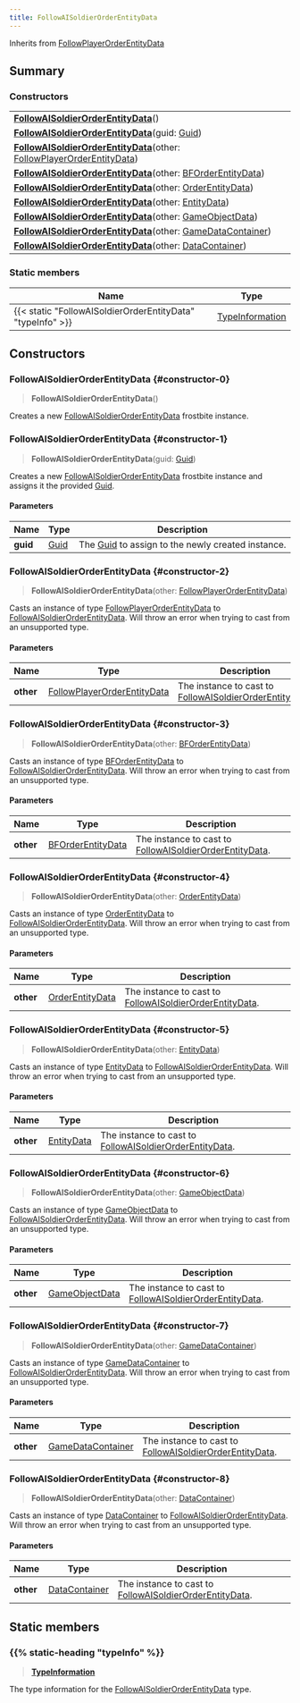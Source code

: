 ```yaml
---
title: FollowAISoldierOrderEntityData
---
```


Inherits from [FollowPlayerOrderEntityData](/vext/ref/fb/followplayerorderentitydata)

## Summary

### Constructors

|  |
| --- |
| **[FollowAISoldierOrderEntityData](#constructor-0)**() |
| **[FollowAISoldierOrderEntityData](#constructor-1)**(guid: [Guid](/vext/ref/shared/type/guid)) |
| **[FollowAISoldierOrderEntityData](#constructor-2)**(other: [FollowPlayerOrderEntityData](/vext/ref/fb/followplayerorderentitydata)) |
| **[FollowAISoldierOrderEntityData](#constructor-3)**(other: [BFOrderEntityData](/vext/ref/fb/bforderentitydata)) |
| **[FollowAISoldierOrderEntityData](#constructor-4)**(other: [OrderEntityData](/vext/ref/fb/orderentitydata)) |
| **[FollowAISoldierOrderEntityData](#constructor-5)**(other: [EntityData](/vext/ref/fb/entitydata)) |
| **[FollowAISoldierOrderEntityData](#constructor-6)**(other: [GameObjectData](/vext/ref/fb/gameobjectdata)) |
| **[FollowAISoldierOrderEntityData](#constructor-7)**(other: [GameDataContainer](/vext/ref/fb/gamedatacontainer)) |
| **[FollowAISoldierOrderEntityData](#constructor-8)**(other: [DataContainer](/vext/ref/shared/type/datacontainer)) |

### Static members

| Name | Type |
| ---- | ---- |
| {{< static "FollowAISoldierOrderEntityData" "typeInfo" >}} | [TypeInformation](/vext/ref/shared/type/typeinformation) |

## Constructors

### FollowAISoldierOrderEntityData {#constructor-0}

> **FollowAISoldierOrderEntityData**()

Creates a new [FollowAISoldierOrderEntityData](/vext/ref/fb/followaisoldierorderentitydata) frostbite instance.

### FollowAISoldierOrderEntityData {#constructor-1}

> **FollowAISoldierOrderEntityData**(guid: [Guid](/vext/ref/shared/type/guid))

Creates a new [FollowAISoldierOrderEntityData](/vext/ref/fb/followaisoldierorderentitydata) frostbite instance and assigns it the provided [Guid](/vext/ref/shared/type/guid).

#### Parameters

| Name | Type | Description |
| ---- | ---- | ----------- |
| **guid** | [Guid](/vext/ref/shared/type/guid) | The [Guid](/vext/ref/shared/type/guid) to assign to the newly created instance. |

### FollowAISoldierOrderEntityData {#constructor-2}

> **FollowAISoldierOrderEntityData**(other: [FollowPlayerOrderEntityData](/vext/ref/fb/followplayerorderentitydata))

Casts an instance of type [FollowPlayerOrderEntityData](/vext/ref/fb/followplayerorderentitydata) to [FollowAISoldierOrderEntityData](/vext/ref/fb/followaisoldierorderentitydata). Will throw an error when trying to cast from an unsupported type.

#### Parameters

| Name | Type | Description |
| ---- | ---- | ----------- |
| **other** | [FollowPlayerOrderEntityData](/vext/ref/fb/followplayerorderentitydata) | The instance to cast to [FollowAISoldierOrderEntityData](/vext/ref/fb/followaisoldierorderentitydata). |

### FollowAISoldierOrderEntityData {#constructor-3}

> **FollowAISoldierOrderEntityData**(other: [BFOrderEntityData](/vext/ref/fb/bforderentitydata))

Casts an instance of type [BFOrderEntityData](/vext/ref/fb/bforderentitydata) to [FollowAISoldierOrderEntityData](/vext/ref/fb/followaisoldierorderentitydata). Will throw an error when trying to cast from an unsupported type.

#### Parameters

| Name | Type | Description |
| ---- | ---- | ----------- |
| **other** | [BFOrderEntityData](/vext/ref/fb/bforderentitydata) | The instance to cast to [FollowAISoldierOrderEntityData](/vext/ref/fb/followaisoldierorderentitydata). |

### FollowAISoldierOrderEntityData {#constructor-4}

> **FollowAISoldierOrderEntityData**(other: [OrderEntityData](/vext/ref/fb/orderentitydata))

Casts an instance of type [OrderEntityData](/vext/ref/fb/orderentitydata) to [FollowAISoldierOrderEntityData](/vext/ref/fb/followaisoldierorderentitydata). Will throw an error when trying to cast from an unsupported type.

#### Parameters

| Name | Type | Description |
| ---- | ---- | ----------- |
| **other** | [OrderEntityData](/vext/ref/fb/orderentitydata) | The instance to cast to [FollowAISoldierOrderEntityData](/vext/ref/fb/followaisoldierorderentitydata). |

### FollowAISoldierOrderEntityData {#constructor-5}

> **FollowAISoldierOrderEntityData**(other: [EntityData](/vext/ref/fb/entitydata))

Casts an instance of type [EntityData](/vext/ref/fb/entitydata) to [FollowAISoldierOrderEntityData](/vext/ref/fb/followaisoldierorderentitydata). Will throw an error when trying to cast from an unsupported type.

#### Parameters

| Name | Type | Description |
| ---- | ---- | ----------- |
| **other** | [EntityData](/vext/ref/fb/entitydata) | The instance to cast to [FollowAISoldierOrderEntityData](/vext/ref/fb/followaisoldierorderentitydata). |

### FollowAISoldierOrderEntityData {#constructor-6}

> **FollowAISoldierOrderEntityData**(other: [GameObjectData](/vext/ref/fb/gameobjectdata))

Casts an instance of type [GameObjectData](/vext/ref/fb/gameobjectdata) to [FollowAISoldierOrderEntityData](/vext/ref/fb/followaisoldierorderentitydata). Will throw an error when trying to cast from an unsupported type.

#### Parameters

| Name | Type | Description |
| ---- | ---- | ----------- |
| **other** | [GameObjectData](/vext/ref/fb/gameobjectdata) | The instance to cast to [FollowAISoldierOrderEntityData](/vext/ref/fb/followaisoldierorderentitydata). |

### FollowAISoldierOrderEntityData {#constructor-7}

> **FollowAISoldierOrderEntityData**(other: [GameDataContainer](/vext/ref/fb/gamedatacontainer))

Casts an instance of type [GameDataContainer](/vext/ref/fb/gamedatacontainer) to [FollowAISoldierOrderEntityData](/vext/ref/fb/followaisoldierorderentitydata). Will throw an error when trying to cast from an unsupported type.

#### Parameters

| Name | Type | Description |
| ---- | ---- | ----------- |
| **other** | [GameDataContainer](/vext/ref/fb/gamedatacontainer) | The instance to cast to [FollowAISoldierOrderEntityData](/vext/ref/fb/followaisoldierorderentitydata). |

### FollowAISoldierOrderEntityData {#constructor-8}

> **FollowAISoldierOrderEntityData**(other: [DataContainer](/vext/ref/shared/type/datacontainer))

Casts an instance of type [DataContainer](/vext/ref/shared/type/datacontainer) to [FollowAISoldierOrderEntityData](/vext/ref/fb/followaisoldierorderentitydata). Will throw an error when trying to cast from an unsupported type.

#### Parameters

| Name | Type | Description |
| ---- | ---- | ----------- |
| **other** | [DataContainer](/vext/ref/shared/type/datacontainer) | The instance to cast to [FollowAISoldierOrderEntityData](/vext/ref/fb/followaisoldierorderentitydata). |

## Static members

### {{% static-heading "typeInfo" %}}

> **[TypeInformation](/vext/ref/shared/type/typeinformation)**

The type information for the [FollowAISoldierOrderEntityData](/vext/ref/fb/followaisoldierorderentitydata) type.

